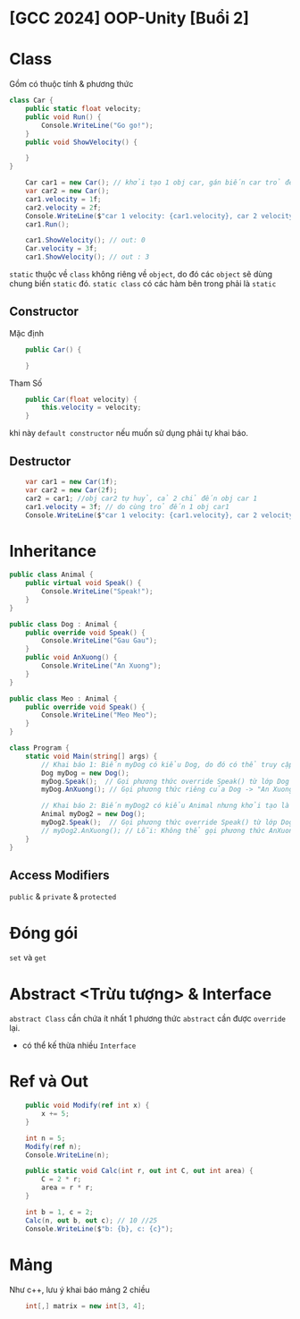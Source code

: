 # [GCC 2024] OOP-Unity [Buổi 2]

# Class

Gồm có thuộc tính & phương thức
```csharp
class Car {
    public static float velocity;
    public void Run() {
        Console.WriteLine("Go go!");
    }
    public void ShowVelocity() {

    }
}
```
```csharp
    Car car1 = new Car(); // khởi tạo 1 obj car, gán biến car trỏ đến Car
    var car2 = new Car();
    car1.velocity = 1f;
    car2.velocity = 2f;
    Console.WriteLine($"car 1 velocity: {car1.velocity}, car 2 velocity: {car2.velocity}");
    car1.Run();
```
```csharp
    car1.ShowVelocity(); // out: 0
    Car.velocity = 3f;
    car1.ShowVelocity(); // out : 3
```
`static` thuộc về `class` không riêng về `object`, do đó các `object` sẽ dùng chung biến `static` đó.
`static class` có các hàm bên trong phải là `static`

## Constructor
Mặc định 
```csharp
    public Car() {

    }
```
Tham Số
```csharp
    public Car(float velocity) {
        this.velocity = velocity;
    }
```
khi này `default constructor` nếu muốn sử dụng phải tự khai báo.
## Destructor
```csharp
    var car1 = new Car(1f);
    var car2 = new Car(2f);
    car2 = car1; //obj car2 tự huỷ, cả 2 chỉ đến obj car 1
    car1.velocity = 3f; // do cùng trỏ đến 1 obj car1
    Console.WriteLine($"car 1 velocity: {car1.velocity}, car 2 velocity: {car2.velocity}"); // in ra đều là 3
```
# Inheritance
```csharp
public class Animal {
    public virtual void Speak() {
        Console.WriteLine("Speak!");
    }
}

public class Dog : Animal {
    public override void Speak() {
        Console.WriteLine("Gau Gau");
    }
    public void AnXuong() {
        Console.WriteLine("An Xuong");
    }
}

public class Meo : Animal {
    public override void Speak() {
        Console.WriteLine("Meo Meo");
    }
}

class Program {
    static void Main(string[] args) {
        // Khai báo 1: Biến myDog có kiểu Dog, do đó có thể truy cập tất cả các phương thức của lớp Dog
        Dog myDog = new Dog();
        myDog.Speak();  // Gọi phương thức override Speak() từ lớp Dog -> "Gau Gau"
        myDog.AnXuong(); // Gọi phương thức riêng của Dog -> "An Xuong"

        // Khai báo 2: Biến myDog2 có kiểu Animal nhưng khởi tạo là Dog
        Animal myDog2 = new Dog();
        myDog2.Speak();  // Gọi phương thức override Speak() từ lớp Dog -> "Gau Gau"
        // myDog2.AnXuong(); // Lỗi: Không thể gọi phương thức AnXuong vì biến myDog2 có kiểu Animal
    }
}
```
## Access Modifiers
`public` & `private` & `protected`
# Đóng gói
`set` và `get`
# Abstract <Trừu tượng> & Interface
`abstract Class` cần chứa ít nhất 1 phương thức `abstract` cần được `override` lại.
- có thể kế thừa nhiều `Interface`
# Ref và Out
```csharp
    public void Modify(ref int x) {
        x += 5;
    }
```
```csharp
    int n = 5;
    Modify(ref n);
    Console.WriteLine(n);
```
```csharp
    public static void Calc(int r, out int C, out int area) {
        C = 2 * r;
        area = r * r;
    }
```
```csharp
    int b = 1, c = 2;
    Calc(n, out b, out c); // 10 //25
    Console.WriteLine($"b: {b}, c: {c}");
```
# Mảng 
Như c++, lưu ý khai báo mảng 2 chiều
```csharp
    int[,] matrix = new int[3, 4];
```
